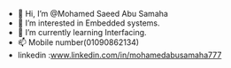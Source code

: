 - 👋 Hi, I’m @Mohamed Saeed Abu Samaha
- 👀 I’m interested in Embedded systems.
- 🌱 I’m currently learning Interfacing.
- 📫 Mobile number(01090862134)
- linkedin :www.linkedin.com/in/mohamedabusamaha777

<!---
MohamedSaeed130/MohamedSaeed130 is a ✨ special ✨ repository because its `README.md` (this file) appears on your GitHub profile.
You can click the Preview link to take a look at your changes.
--->
